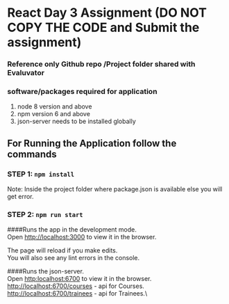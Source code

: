 # React Day 3 Assignment (DO NOT COPY THE CODE and Submit the assignment)

### Reference only  Github repo /Project folder shared with Evaluvator 


### software/packages required for application

1. node 8 version and above
2. npm version 6 and above
3. json-server needs to be installed globally


## For Running the Application follow the commands

### STEP 1: `npm install` 
   
   Note: Inside the project folder where package.json is available else you will get error.

### STEP 2: `npm run start`  
####Runs the app in the development mode.\
Open [http://localhost:3000](http://localhost:3000) to view it in the browser.

The page will reload if you make edits.\
You will also see any lint errors in the console.

####Runs the json-server. \
Open [http:localhost:6700](http://localhost:6700) to view it in the browser.\
[http://localhost:6700/courses](http://localhost:6700/courses) - api for Courses.\
[http://localhost:6700/trainees](http://localhost:6700/trainees) - api for Trainees.\

